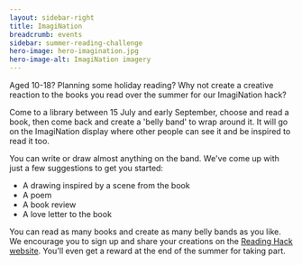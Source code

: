 ```yaml
---
layout: sidebar-right
title: ImagiNation
breadcrumb: events
sidebar: summer-reading-challenge
hero-image: hero-imagination.jpg
hero-image-alt: ImagiNation imagery
---
```


Aged 10-18? Planning some holiday reading? Why not create a creative reaction to the books you read over the summer for our ImagiNation hack?

Come to a library between 15 July and early September, choose and read a book, then come back and create a 'belly band' to wrap around it. It will go on the ImagiNation display where other people can see it and be inspired to read it too.

You can write or draw almost anything on the band. We've come up with just a few suggestions to get you started:

* A drawing inspired by a scene from the book
* A poem
* A book review
* A love letter to the book

You can read as many books and create as many belly bands as you like. We encourage you to sign up and share your creations on the [Reading Hack website](http://readinghack.org.uk/hacks/469). You'll even get a reward at the end of the summer for taking part.
